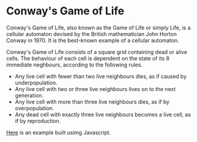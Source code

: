 # Conway's Game of Life

Conway's Game of Life, also known as the Game of Life or simply Life, is a cellular automaton devised by the British mathematician John Horton Conway in 1970. It is the best-known example of a cellular automaton.

Conway's Game of Life consists of a square grid containing dead or alive cells. The behaviour of each cell is dependent on the state of its 8 immediate neghbours, according to the following rules.

* Any live cell with fewer than two live neighbours dies, as if caused by underpopulation.
* Any live cell with two or three live neighbours lives on to the next generation.
* Any live cell with more than three live neighbours dies, as if by overpopulation.
* Any dead cell with exactly three live neighbours becomes a live cell, as if by reproduction.

[Here](https://game-of-life.developersworkspace.co.za/) is an example built usimg Javascript.